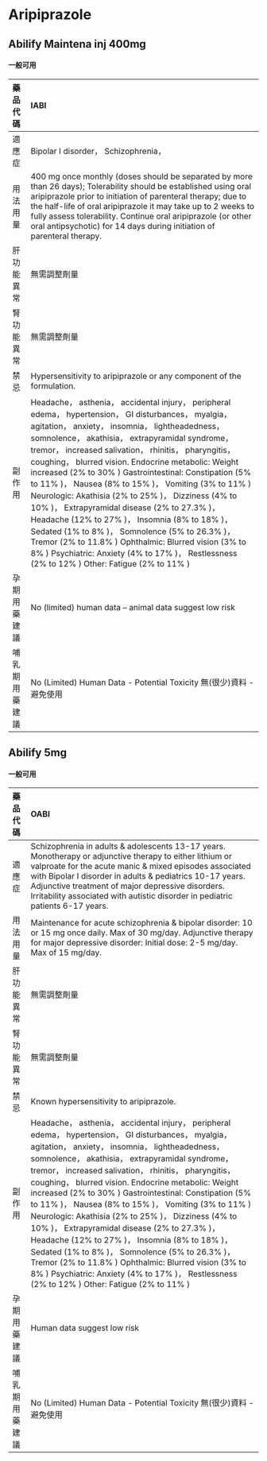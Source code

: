 # Aripiprazole

## Abilify Maintena inj 400mg

#### 一般可用

| 藥品代碼       | IABI                                                                                                                                                                                                                                                                                                                                                                                                                                                                                                                                                                                                                                                                                                                                                                                                           |
|:---------------|:---------------------------------------------------------------------------------------------------------------------------------------------------------------------------------------------------------------------------------------------------------------------------------------------------------------------------------------------------------------------------------------------------------------------------------------------------------------------------------------------------------------------------------------------------------------------------------------------------------------------------------------------------------------------------------------------------------------------------------------------------------------------------------------------------------------|
| 適應症         | Bipolar I disorder， Schizophrenia，                                                                                                                                                                                                                                                                                                                                                                                                                                                                                                                                                                                                                                                                                                                                                                           |
| 用法用量       | 400 mg once monthly (doses should be separated by more than 26 days); Tolerability should be established using oral aripiprazole prior to initiation of parenteral therapy; due to the half-life of oral aripiprazole it may take up to 2 weeks to fully assess tolerability. Continue oral aripiprazole (or other oral antipsychotic) for 14 days during initiation of parenteral therapy.                                                                                                                                                                                                                                                                                                                                                                                                                    |
| 肝功能異常     | 無需調整劑量                                                                                                                                                                                                                                                                                                                                                                                                                                                                                                                                                                                                                                                                                                                                                                                                   |
| 腎功能異常     | 無需調整劑量                                                                                                                                                                                                                                                                                                                                                                                                                                                                                                                                                                                                                                                                                                                                                                                                   |
| 禁忌           | Hypersensitivity to aripiprazole or any component of the formulation.                                                                                                                                                                                                                                                                                                                                                                                                                                                                                                                                                                                                                                                                                                                                          |
| 副作用         | Headache， asthenia， accidental injury， peripheral edema， hypertension， GI disturbances， myalgia， agitation， anxiety， insomnia， lightheadedness， somnolence， akathisia， extrapyramidal syndrome， tremor， increased salivation， rhinitis， pharyngitis， coughing， blurred vision. Endocrine metabolic: Weight increased (2% to 30% ) Gastrointestinal: Constipation (5% to 11% )， Nausea (8% to 15% )， Vomiting (3% to 11% ) Neurologic: Akathisia (2% to 25% )， Dizziness (4% to 10% )， Extrapyramidal disease (2% to 27.3% )， Headache (12% to 27% )， Insomnia (8% to 18% )， Sedated (1% to 8% )， Somnolence (5% to 26.3% )， Tremor (2% to 11.8% ) Ophthalmic: Blurred vision (3% to 8% ) Psychiatric: Anxiety (4% to 17% )， Restlessness (2% to 12% ) Other: Fatigue (2% to 11% ) |
| 孕期用藥建議   | No (limited) human data – animal data suggest low risk                                                                                                                                                                                                                                                                                                                                                                                                                                                                                                                                                                                                                                                                                                                                                         |
| 哺乳期用藥建議 | No (Limited) Human Data - Potential Toxicity 無(很少)資料 - 避免使用                                                                                                                                                                                                                                                                                                                                                                                                                                                                                                                                                                                                                                                                                                                                           |

## Abilify 5mg

#### 一般可用

| 藥品代碼       | OABI                                                                                                                                                                                                                                                                                                                                                                                                                                                                                                                                                                                                                                                                                                                                                                                                           |
|:---------------|:---------------------------------------------------------------------------------------------------------------------------------------------------------------------------------------------------------------------------------------------------------------------------------------------------------------------------------------------------------------------------------------------------------------------------------------------------------------------------------------------------------------------------------------------------------------------------------------------------------------------------------------------------------------------------------------------------------------------------------------------------------------------------------------------------------------|
| 適應症         | Schizophrenia in adults & adolescents 13-17 years. Monotherapy or adjunctive therapy to either lithium or valproate for the acute manic & mixed episodes associated with Bipolar I disorder in adults & pediatrics 10-17 years. Adjunctive treatment of major depressive disorders. Irritability associated with autistic disorder in pediatric patients 6-17 years.                                                                                                                                                                                                                                                                                                                                                                                                                                           |
| 用法用量       | Maintenance for acute schizophrenia & bipolar disorder: 10 or 15 mg once daily. Max of 30 mg/day. Adjunctive therapy for major depressive disorder: Initial dose: 2-5 mg/day. Max of 15 mg/day.                                                                                                                                                                                                                                                                                                                                                                                                                                                                                                                                                                                                                |
| 肝功能異常     | 無需調整劑量                                                                                                                                                                                                                                                                                                                                                                                                                                                                                                                                                                                                                                                                                                                                                                                                   |
| 腎功能異常     | 無需調整劑量                                                                                                                                                                                                                                                                                                                                                                                                                                                                                                                                                                                                                                                                                                                                                                                                   |
| 禁忌           | Known hypersensitivity to aripiprazole.                                                                                                                                                                                                                                                                                                                                                                                                                                                                                                                                                                                                                                                                                                                                                                        |
| 副作用         | Headache， asthenia， accidental injury， peripheral edema， hypertension， GI disturbances， myalgia， agitation， anxiety， insomnia， lightheadedness， somnolence， akathisia， extrapyramidal syndrome， tremor， increased salivation， rhinitis， pharyngitis， coughing， blurred vision. Endocrine metabolic: Weight increased (2% to 30% ) Gastrointestinal: Constipation (5% to 11% )， Nausea (8% to 15% )， Vomiting (3% to 11% ) Neurologic: Akathisia (2% to 25% )， Dizziness (4% to 10% )， Extrapyramidal disease (2% to 27.3% )， Headache (12% to 27% )， Insomnia (8% to 18% )， Sedated (1% to 8% )， Somnolence (5% to 26.3% )， Tremor (2% to 11.8% ) Ophthalmic: Blurred vision (3% to 8% ) Psychiatric: Anxiety (4% to 17% )， Restlessness (2% to 12% ) Other: Fatigue (2% to 11% ) |
| 孕期用藥建議   | Human data suggest low risk                                                                                                                                                                                                                                                                                                                                                                                                                                                                                                                                                                                                                                                                                                                                                                                    |
| 哺乳期用藥建議 | No (Limited) Human Data - Potential Toxicity 無(很少)資料 - 避免使用                                                                                                                                                                                                                                                                                                                                                                                                                                                                                                                                                                                                                                                                                                                                           |

